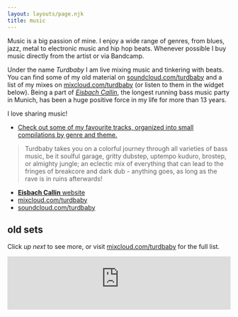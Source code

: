 ```yaml
---
layout: layouts/page.njk
title: music
---
```


Music is a big passion of mine. I enjoy a wide range of genres, from blues, jazz, metal to electronic music and hip hop beats. Whenever possible I buy music directly from the artist or via Bandcamp.

Under the name _Turdbaby_ I am live mixing music and tinkering with beats. You can find some of my old material on [soundcloud.com/turdbaby](https://soundcloud.com/turdbaby) and a list of my mixes on [mixcloud.com/turdbaby](https://www.mixcloud.com/turdbaby/) (or listen to them in the widget below).
Being a part of [_Eisbach Callin_](https://eisbachcallin.com/), the longest running bass music party in Munich, has been a huge positive force in my life for more than 13 years.

I love sharing music!

- [Check out some of my favourite tracks, organized into small compilations by genre and theme.](../blog/5tracks)

> Turdbaby takes you on a colorful journey through all varieties of bass music, be it soulful garage, gritty dubstep, uptempo kuduro, brostep, or almighty jungle; an eclectic mix of everything that can lead to the fringes of breakcore and dark dub - anything goes, as long as the rave is in ruins afterwards!

- [**Eisbach Callin** website](https://eisbachcallin.com/)
- [mixcloud.com/turdbaby](https://www.mixcloud.com/turdbaby/)
- [soundcloud.com/turdbaby](https://soundcloud.com/turdbaby)

## old sets

Click _up next_ to see more, or visit [mixcloud.com/turdbaby](https://www.mixcloud.com/turdbaby/) for the full list.

<div class="iframe-wrapper">
<iframe width="100%" height="120" src="https://player-widget.mixcloud.com/widget/iframe/?hide_cover=1&feed=%2Fturdbaby%2F" frameborder="0" ></iframe>
</div>
